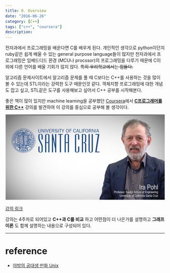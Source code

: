 ```yaml
---
title: 0. Overview
date: "2016-06-26"
category: [C++]
tags: ["c++", "coursera"]
description:
---
```


전자과에서 프로그래밍을 배운다면 C를 배우게 된다. 개인적인 생각으로 python이던지 ruby같은 쉽게 배울 수 있는 general purpose language들이 많지만 전자과에서 프로그래밍은 임베드디드 환경 (MCU나 procssor)의 프로그래밍을 다루기 때문에 C이외에 다른 언어를 배울 기회가 많지 않다. ~~특히 우리학교에서는 힘들다.~~

알고리즘 문제사이트에서 알고리즘 문제를 풀 때 C보다는 C++를 사용하는 것을 많이 볼 수 있는데 STL이라는 강력한 도구 때문인것 같다. 객체지향 프로그래밍에 대한 개념도 잡고 싶고, STL같은 도구를 사용해보고 싶어서 C++ 공부를 시작해본다.

좋은 책이 많이 있지만 machine learning을 공부했던 [Coursera](https://www.coursera.org/)에서 **[C프로그래머를 위한 C++](https://www.coursera.org/learn/c-plus-plus-a/home/info)** 강의를 발견하여 이 강의를 중심으로 공부해 볼 생각이다.

![예1](./0.png)

[강의 링크](https://www.coursera.org/learn/c-plus-plus-a/home/info)

강의는 4주차로 되어있고 **C++과 C를 비교** 하고 어떤점이 더 나은가를 설명하고 **그래프이론** 도 함께 설명하는 내용으로 구성되어 있다.

---

# reference

- [야밤의 공대생 만화 Unix](https://www.facebook.com/engineertoon/posts/512251568961703s)

